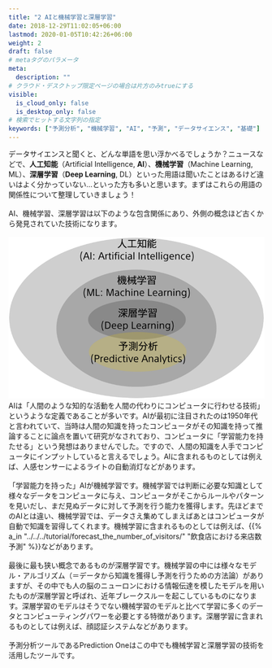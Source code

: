 ```yaml
---
title: "2 AIと機械学習と深層学習"
date: 2018-12-29T11:02:05+06:00
lastmod: 2020-01-05T10:42:26+06:00
weight: 2
draft: false
# metaタグのパラメータ
meta:
  description: ""
# クラウド・デスクトップ限定ページの場合は片方のみtrueにする
visible:
  is_cloud_only: false
  is_desktop_only: false
# 検索でヒットする文字列の指定
keywords: ["予測分析", "機械学習", "AI", "予測", "データサイエンス", "基礎"]
---
```


<!-- 参考資料 -->
<!-- https://www.stat.go.jp/teacher/dl/pdf/c4learn/materials/fourth/dai1.pdf -->

データサイエンスと聞くと、どんな単語を思い浮かべるでしょうか？ニュースなどで、<b>人工知能</b>（Artificial Intelligence, <b>AI</b>）、<b>機械学習</b>（Machine Learning, ML）、<b>深層学習</b>（<b>Deep Learning</b>, DL）といった用語は聞いたことはあるけど違いはよく分かっていない…といった方も多いと思います。まずはこれらの用語の関係性について整理していきましょう！<br/>
 <br/>
AI、機械学習、深層学習は以下のような包含関係にあり、外側の概念ほど古くから発見されていた技術になります。<br/>
 <br/>
![](../img/t_slide1.png)
 <br/>
AIは「人間のような知的な活動を人間の代わりにコンピュータに行わせる技術」というような定義であることが多いです。AIが最初に注目されたのは1950年代と言われていて、当時は人間の知識を持ったコンピュータがその知識を持って推論することに論点を置いて研究がなされており、コンピュータに「学習能力を持たせる」という発想はありませんでした。ですので、人間の知識を人手でコンピュータにインプットしていると言えるでしょう。AIに含まれるものとしては例えば、人感センサーによるライトの自動消灯などがあります。<br/>
 <br/>
「学習能力を持った」AIが機械学習です。機械学習では判断に必要な知識として様々なデータをコンピュータに与え、コンピュータがそこからルールやパターンを見いだし、まだ見ぬデータに対して予測を行う能力を獲得します。先ほどまでのAIとは違い、機械学習では、データさえ集めてしまえばあとはコンピュータが自動で知識を習得してくれます。機械学習に含まれるものとしては例えば、{{% a_in "../../../tutorial/forecast_the_number_of_visitors/" "飲食店における来店数予測" %}}などがあります。<br/>
 <br/>
最後に最も狭い概念であるものが深層学習です。機械学習の中には様々なモデル・アルゴリズム（＝データから知識を獲得し予測を行うための方法論）がありますが、その中でも人の脳のニューロンにおける情報伝達を模したモデルを用いたものが深層学習と呼ばれ、近年ブレークスルーを起こしているものになります。深層学習のモデルはそうでない機械学習のモデルと比べて学習に多くのデータとコンピューティングパワーを必要とする特徴があります。深層学習に含まれるものとしては例えば、顔認証システムなどがあります。<br/>
 <br/>
予測分析ツールであるPrediction Oneはこの中でも機械学習と深層学習の技術を活用したツールです。
